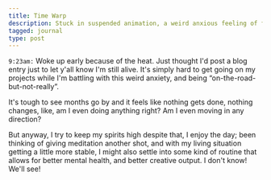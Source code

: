 ```yaml
---
title: Time Warp
description: Stuck in suspended animation, a weird anxious feeling of finally being able to do all the things I've been meaning to do
tagged: journal
type: post
---
```


`9:23am:` Woke up early because of the heat. Just thought I'd post a blog entry just to let y'all know I'm still alive. It's simply hard to get going on my projects while I'm battling with this weird anxiety, and being “on-the-road-but-not-really”.

It's tough to see months go by and it feels like nothing gets done, nothing changes, like, am I even doing anything right? Am I even moving in any direction?

But anyway, I try to keep my spirits high despite that, I enjoy the day; been thinking of giving meditation another shot, and with my living situation getting a little more stable, I might also settle into some kind of routine that allows for better mental health, and better creative output. I don't know! We'll see!

